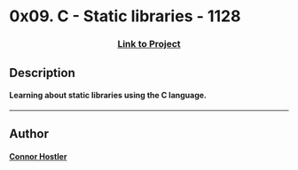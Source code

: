 # 0x09. C - Static libraries - 1128 
### <center>[Link to Project](https://github.com/chostler24/holbertonschool-low_level_programming)</center>
 ## Description
 #### Learning about static libraries using the C language.
 ---
 ## Author
 #### [Connor Hostler](chostler24)